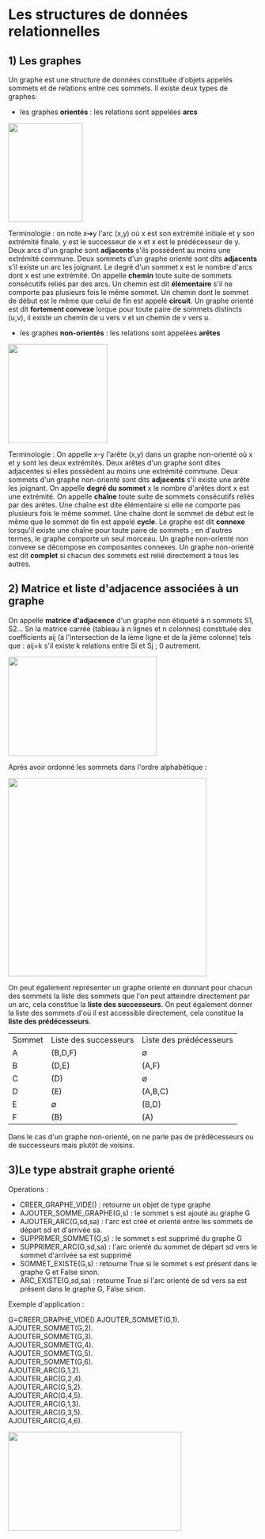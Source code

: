 # Les structures de données relationnelles


## 1) Les graphes

Un graphe est une structure de données constituée d'objets appelés sommets et de relations entre ces sommets. Il existe deux types de graphes: 

- les graphes **orientés** : les relations sont appelées **arcs**

<img src="Assets/graphe_oriente.png" width="150" height="200">

Terminologie : on note  x➔y l'arc (x,y) où x est son extrémité initiale et y son extrémité finale. y est le successeur de x et x est le prédécesseur de y. Deux arcs d'un graphe sont **adjacents** s'ils possèdent au moins une extrémité commune. Deux sommets d'un graphe orienté sont dits **adjacents** s'il existe un arc les joignant. Le degré d'un sommet x est le nombre d'arcs dont x est une extrémité. On appelle **chemin** toute suite de sommets consécutifs reliés par des arcs. Un chemin est dit **élémentaire** s'il ne comporte pas plusieurs fois le même sommet. Un chemin dont le sommet de début est le même que celui de fin est appelé **circuit**. Un graphe orienté est dit **fortement convexe** lorque pour toute paire de sommets distincts (u,v), il existe un chemin de u vers v et un chemin de v vers u.

- les graphes **non-orientés** : les relations sont appelées **arêtes**

<img src="Assets/graphe_non_oriente.png" width="200" height="200">

Terminologie : On appelle x-y l'arête (x,y) dans un graphe non-orienté où x et y sont les deux extrémités.
Deux arêtes d'un graphe sont dites adjacentes si elles possèdent au moins une extrémité commune. Deux sommets d'un graphe non-orienté sont dits **adjacents** s'il existe une arête les joignant. On appelle **degré du sommet** x le nombre d'arêtes dont x est une extrémité. On appelle **chaîne** toute suite de sommets consécutifs reliés par des arêtes. Une chaîne est dite élémentaire si elle ne comporte pas plusieurs fois le même sommet. Une chaîne dont le sommet de début est le même que le sommet de fin est appelé **cycle**. Le graphe est dit **connexe** lorsqu'il existe une chaîne pour toute paire de sommets ; en d'autres termes, le graphe comporte un seul morceau. Un graphe non-orienté non convexe se décompose en composantes connexes. Un graphe non-orienté est dit **complet** si chacun des sommets est relié directement à tous les autres.


## 2) Matrice et liste d'adjacence associées à un graphe

On appelle **matrice d'adjacence** d'un graphe non étiqueté à n sommets S1, S2... Sn la matrice carrée (tableau à n lignes et n colonnes) constituée des coefficients aij (à l'intersection de la ième ligne et de la jième colonne) tels que : 
aij=k s'il existe k relations entre Si et Sj ; 0 autrement.

<img src="Assets/matrice.png" width="300" height="200">

Après avoir ordonné les sommets dans l'ordre alphabétique :

<img src="Assets/Matrice2.png" width="400" height="400">

On peut également représenter un graphe orienté en donnant pour chacun des sommets la liste des sommets que l'on peut atteindre directement par un arc, cela constitue la **liste des successeurs**. On peut également donner la liste des sommets d'où il est accessible directement, cela constitue la **liste des prédécesseurs**.

<table>
<tr>
<td>
Sommet
</td>
<td>
Liste des successeurs
</td>
<td>
Liste des prédécesseurs
</td>
</tr>
<tr>
<td>
A
</td>
<td>
(B,D,F)
</td>
<td>
∅
</td>
</tr>
<tr>
<td>
B
</td>
<td>
(D,E)
</td>
<td>
(A,F)
</td>
</tr>
<tr>
<td>
C
</td>
<td>
(D)
</td>
<td>
∅
</td>
</tr>
<tr>
<td>
D
</td>
<td>
(E)
</td>
<td>
(A,B,C)
</td>
</tr>
<tr>
<td>
E
</td>
<td>
∅
</td>
<td>
(B,D)
</td>
</tr>
<tr>
<td>
F
</td>
<td>
(B)
</td>
<td>
(A)
</td>
</tr>
</table>
Dans le cas d'un graphe non-orienté, on ne parle pas de prédécesseurs ou de successeurs mais plutôt de voisins.

## 3)Le type abstrait graphe orienté

Opérations :

- CREER_GRAPHE_VIDE() : retourne un objet de type graphe
- AJOUTER_SOMME_GRAPHE(G,s) : le sommet s est ajouté au graphe G
- AJOUTER_ARC(G,sd,sa) : l'arc est créé et orienté entre les sommets de départ sd et d'arrivée sa.
- SUPPRIMER_SOMMET(G,s) : le sommet s est supprimé du graphe G
- SUPPRIMER_ARC(G,sd,sa) : l'arc orienté du sommet de départ sd vers le sommet d'arrivée sa est supprimé
- SOMMET_EXISTE(G,s) : retourne True si le sommet s est présent dans le graphe G et False sinon.
- ARC_EXISTE(G,sd,sa) : retourne True si l'arc orienté de sd vers sa est présent dans le graphe G, False sinon.

Exemple d'application :

G=CREER_GRAPHE_VIDE()
AJOUTER_SOMMET(G,1).   
AJOUTER_SOMMET(G,2).    
AJOUTER_SOMMET(G,3).    
AJOUTER_SOMMET(G,4).    
AJOUTER_SOMMET(G,5).   
AJOUTER_SOMMET(G,6).   
AJOUTER_ARC(G,1,2).    
AJOUTER_ARC(G,2,4).   
AJOUTER_ARC(G,5,2).   
AJOUTER_ARC(G,4,5).    
AJOUTER_ARC(G,1,3).    
AJOUTER_ARC(G,3,5).    
AJOUTER_ARC(G,4,6).    
 
<img src="Assets/graphe_astrait.png" width="350" height="200">